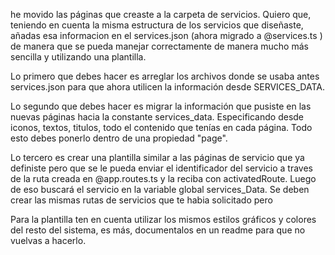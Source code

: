 he movido las páginas que creaste a la carpeta de servicios. 
Quiero que, teniendo en cuenta la misma estructura de los servicios que diseñaste, añadas esa informacion en el services.json (ahora migrado a @services.ts ) de manera que se pueda manejar correctamente de manera mucho más sencilla y utilizando una plantilla. 

Lo primero que debes hacer es arreglar los archivos donde se usaba antes services.json para que ahora utilicen la información desde SERVICES_DATA. 

Lo segundo que debes hacer es migrar la información que pusiste en las nuevas páginas hacia la constante services_data. Especificando desde iconos, textos, titulos, todo el contenido que tenías en cada página. Todo esto debes ponerlo dentro de una propiedad "page".

Lo tercero es crear una plantilla similar a las páginas de servicio que ya definiste pero que se le pueda enviar el identificador del servicio a traves de la ruta creada en @app.routes.ts y la reciba con activatedRoute. Luego de eso buscará el servicio en la variable global services_Data. Se deben crear las mismas rutas de servicios que te habia solicitado pero 


Para la plantilla ten en cuenta utilizar los mismos estilos gráficos y colores del resto del sistema, es más, documentalos en un readme para que no vuelvas a hacerlo.



